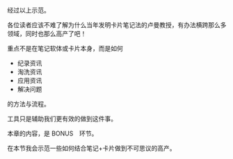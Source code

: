 经过以上示范。

各位读者应该不难了解为什么当年发明卡片笔记法的卢曼教授，有办法横跨那么多领域，同时也那么高产了吧！

重点不是在笔记软体或卡片本身，而是如何

* 纪录资讯
* 淘洗资讯
* 应用资讯
* 解决问题

的方法与流程。

工具只是辅助我们更有效的做到这件事。

本章的内容，是 BONUS　环节。

在本节我会示范一些如何结合笔记+卡片做到不可思议的高产。

